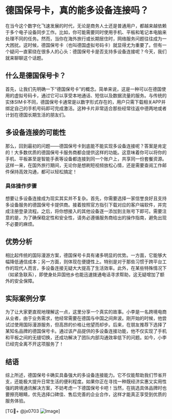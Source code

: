 # 德国保号卡，真的能多设备连接吗？

在当今这个数字化飞速发展的时代，无论是商务人士还是普通用户，都越来越依赖于多个电子设备同步工作。比如，你可能需要同时使用手机、平板和笔记本电脑来处理不同的任务。然而，当你在海外旅行或长期居住时，网络服务问题往往成为一大困扰。这时候，德国保号卡（也叫德国虚拟号码卡）就显得尤为重要了。但有一个疑问一直萦绕在很多人的心头：德国保号卡是否支持多设备连接呢？今天，我们就来聊聊这个话题。

## 什么是德国保号卡？

首先，让我们先明确一下“德国保号卡”的概念。简单来说，这是一种可以在德国使用的虚拟号码卡，通过它可以享受本地通话、短信以及数据流量的服务。与传统的实体SIM卡不同，德国保号卡通常是以数字形式存在的，用户只需下载相关APP并绑定自己的手机号码即可完成激活。这种卡片非常适合那些经常往返中德两地或者计划在德国长期生活的朋友们。

## 多设备连接的可能性

那么，回到最初的问题——德国保号卡到底能不能实现多设备连接呢？答案是肯定的！大多数优质的德国保号卡服务商都会提供这样的功能。这意味着你可以将你的手机、平板甚至是智能手表等设备都连接到同一个账户上，共享同一份套餐资源。这样一来，在国外旅行期间，无论你是想刷短视频放松心情，还是需要查阅工作邮件保持高效沟通，都可以轻松搞定！

### 具体操作步骤

想要让多设备连接成为现实其实并不复杂。首先，你需要选择一家信誉良好且支持多设备服务的德国保号卡提供商。接着按照官方指引下载对应的客户端软件，并完成注册登录流程。之后，将你想接入的其他设备逐一添加到主账号下即可。需要注意的是，为了确保稳定性和安全性，请务必遵循服务商给出的操作指南，避免出现不必要的麻烦。

## 优势分析

相比起传统的国际漫游方案，德国保号卡具有诸多明显的优势。一方面，它能够大幅降低通信成本；另一方面，则体现在便捷性上。特别是对于那些习惯于跨平台工作的现代人而言，多设备连接无疑大大提高了生活效率。此外，在某些特殊情况下（如紧急联系），即使身处异国他乡也能迅速拨通电话寻求帮助，这无疑增加了额外的安全保障。

## 实际案例分享

为了让大家更直观地理解这一点，这里分享一个真实的故事。小李是一名跨境电商从业者，由于业务需求，他经常需要在德国与中国之间奔波。刚开始的时候，他尝试过使用国际漫游服务，但高昂的价格让他望而却步。后来，在朋友推荐下选择了某知名品牌的德国保号卡。通过该产品提供的多设备连接功能，他不仅实现了手机和平板之间的无缝切换，还成功解决了团队内部沟通效率低下的问题。如今，小李已经完全离不开这项服务了！

## 结语

综上所述，德国保号卡确实具备强大的多设备连接能力。它不仅能帮助我们节省开支，还能极大提升日常生活的便利程度。如果你正在寻找一种既经济实惠又实用性强的跨境通讯解决方案，不妨考虑一下德国保号卡吧！当然，在挑选具体品牌时也要擦亮眼睛，优先选择口碑佳、售后完善的企业合作，这样才能真正享受到优质的服务体验。

[TG💪+ @jx0703 ![Image](https://github.com/user-attachments/assets/dbca1d08-cadb-493c-b0ec-ad6f7a83f270)]